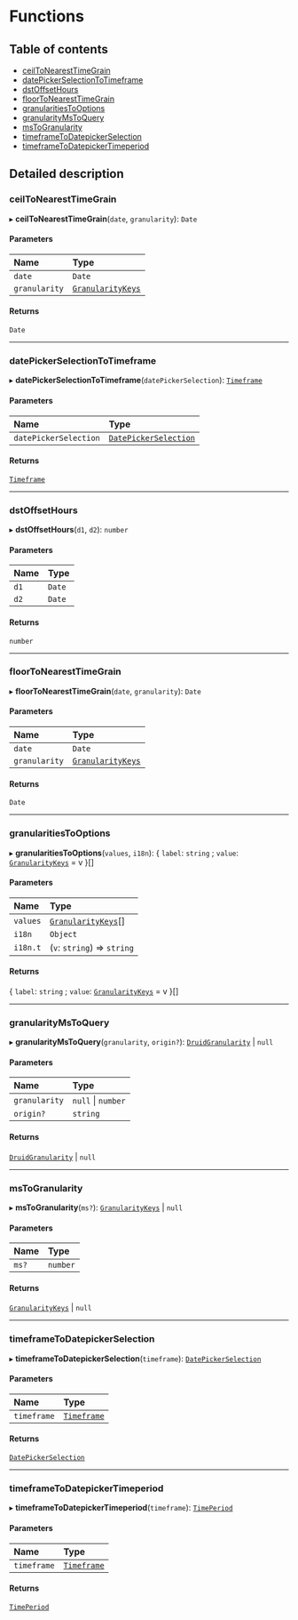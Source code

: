 # Functions

## Table of contents

- [ceilToNearestTimeGrain](#ceiltonearesttimegrain)
- [datePickerSelectionToTimeframe](#datepickerselectiontotimeframe)
- [dstOffsetHours](#dstoffsethours)
- [floorToNearestTimeGrain](#floortonearesttimegrain)
- [granularitiesToOptions](#granularitiestooptions)
- [granularityMsToQuery](#granularitymstoquery)
- [msToGranularity](#mstogranularity)
- [timeframeToDatepickerSelection](#timeframetodatepickerselection)
- [timeframeToDatepickerTimeperiod](#timeframetodatepickertimeperiod)

## Detailed description

### ceilToNearestTimeGrain

▸ **ceilToNearestTimeGrain**(`date`, `granularity`): `Date`

#### Parameters

| Name | Type |
| :------ | :------ |
| `date` | `Date` |
| `granularity` | [`GranularityKeys`](enums/GranularityKeys.md) |

#### Returns

`Date`

___

### datePickerSelectionToTimeframe

▸ **datePickerSelectionToTimeframe**(`datePickerSelection`): [`Timeframe`](classes/Timeframe.md)

#### Parameters

| Name | Type |
| :------ | :------ |
| `datePickerSelection` | [`DatePickerSelection`](types/DatePickerSelection.md) |

#### Returns

[`Timeframe`](classes/Timeframe.md)

___

### dstOffsetHours

▸ **dstOffsetHours**(`d1`, `d2`): `number`

#### Parameters

| Name | Type |
| :------ | :------ |
| `d1` | `Date` |
| `d2` | `Date` |

#### Returns

`number`

___

### floorToNearestTimeGrain

▸ **floorToNearestTimeGrain**(`date`, `granularity`): `Date`

#### Parameters

| Name | Type |
| :------ | :------ |
| `date` | `Date` |
| `granularity` | [`GranularityKeys`](enums/GranularityKeys.md) |

#### Returns

`Date`

___

### granularitiesToOptions

▸ **granularitiesToOptions**(`values`, `i18n`): { `label`: `string` ; `value`: [`GranularityKeys`](enums/GranularityKeys.md) = v }[]

#### Parameters

| Name | Type |
| :------ | :------ |
| `values` | [`GranularityKeys`](enums/GranularityKeys.md)[] |
| `i18n` | `Object` |
| `i18n.t` | (`v`: `string`) => `string` |

#### Returns

{ `label`: `string` ; `value`: [`GranularityKeys`](enums/GranularityKeys.md) = v }[]

___

### granularityMsToQuery

▸ **granularityMsToQuery**(`granularity`, `origin?`): [`DruidGranularity`](types/DruidGranularity.md) \| ``null``

#### Parameters

| Name | Type |
| :------ | :------ |
| `granularity` | ``null`` \| `number` |
| `origin?` | `string` |

#### Returns

[`DruidGranularity`](types/DruidGranularity.md) \| ``null``

___

### msToGranularity

▸ **msToGranularity**(`ms?`): [`GranularityKeys`](enums/GranularityKeys.md) \| ``null``

#### Parameters

| Name | Type |
| :------ | :------ |
| `ms?` | `number` |

#### Returns

[`GranularityKeys`](enums/GranularityKeys.md) \| ``null``

___

### timeframeToDatepickerSelection

▸ **timeframeToDatepickerSelection**(`timeframe`): [`DatePickerSelection`](types/DatePickerSelection.md)

#### Parameters

| Name | Type |
| :------ | :------ |
| `timeframe` | [`Timeframe`](classes/Timeframe.md) |

#### Returns

[`DatePickerSelection`](types/DatePickerSelection.md)

___

### timeframeToDatepickerTimeperiod

▸ **timeframeToDatepickerTimeperiod**(`timeframe`): [`TimePeriod`](types/TimePeriod.md)

#### Parameters

| Name | Type |
| :------ | :------ |
| `timeframe` | [`Timeframe`](classes/Timeframe.md) |

#### Returns

[`TimePeriod`](types/TimePeriod.md)
